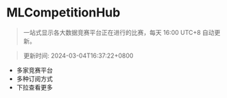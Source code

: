 # MLCompetitionHub

> 一站式显示各大数据竞赛平台正在进行的比赛，每天 16:00 UTC+8 自动更新。
  
> 更新时间: 2024-03-04T16:37:22+0800 

* 多家竞赛平台
* 多种订阅方式
* 下拉查看更多